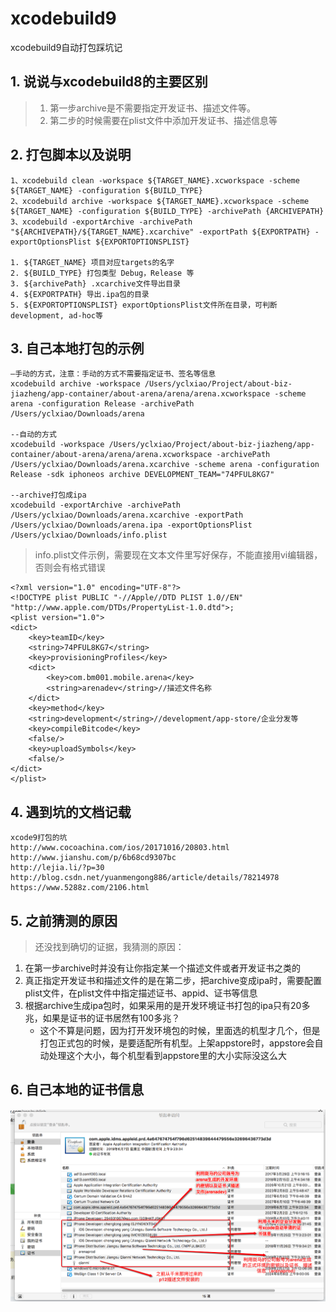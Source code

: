 # xcodebuild9
xcodebuild9自动打包踩坑记

## 1. 说说与xcodebuild8的主要区别
> 1. 第一步archive是不需要指定开发证书、描述文件等。
> 2. 第二步的时候需要在plist文件中添加开发证书、描述信息等

## 2. 打包脚本以及说明
```
1、xcodebuild clean -workspace ${TARGET_NAME}.xcworkspace -scheme ${TARGET_NAME} -configuration ${BUILD_TYPE}
2、xcodebuild archive -workspace ${TARGET_NAME}.xcworkspace -scheme ${TARGET_NAME} -configuration ${BUILD_TYPE} -archivePath {ARCHIVEPATH}
3、xcodebuild -exportArchive -archivePath "${ARCHIVEPATH}/${TARGET_NAME}.xcarchive" -exportPath ${EXPORTPATH} -exportOptionsPlist ${EXPORTOPTIONSPLIST}

1. ${TARGET_NAME} 项目对应targets的名字
2. ${BUILD_TYPE} 打包类型 Debug，Release 等
3. ${archivePath} .xcarchive文件导出目录
4. ${EXPORTPATH} 导出.ipa包的目录
5. ${EXPORTOPTIONSPLIST} exportOptionsPlist文件所在目录，可判断development, ad-hoc等
```

## 3. 自己本地打包的示例
```
—手动的方式，注意：手动的方式不需要指定证书、签名等信息
xcodebuild archive -workspace /Users/yclxiao/Project/about-biz-jiazheng/app-container/about-arena/arena/arena.xcworkspace -scheme arena -configuration Release -archivePath /Users/yclxiao/Downloads/arena

--自动的方式
xcodebuild -workspace /Users/yclxiao/Project/about-biz-jiazheng/app-container/about-arena/arena/arena.xcworkspace -archivePath /Users/yclxiao/Downloads/arena.xcarchive -scheme arena -configuration Release -sdk iphoneos archive DEVELOPMENT_TEAM="74PFUL8KG7"

--archive打包成ipa
xcodebuild -exportArchive -archivePath /Users/yclxiao/Downloads/arena.xcarchive -exportPath /Users/yclxiao/Downloads/arena.ipa -exportOptionsPlist /Users/yclxiao/Downloads/info.plist
```

> info.plist文件示例，需要现在文本文件里写好保存，不能直接用vi编辑器，否则会有格式错误

```plist
<?xml version="1.0" encoding="UTF-8"?>
<!DOCTYPE plist PUBLIC "-//Apple//DTD PLIST 1.0//EN" "http://www.apple.com/DTDs/PropertyList-1.0.dtd">;
<plist version="1.0">
<dict>
    <key>teamID</key>
    <string>74PFUL8KG7</string>
    <key>provisioningProfiles</key>
    <dict>
        <key>com.bm001.mobile.arena</key>
        <string>arenadev</string>//描述文件名称
    </dict>
    <key>method</key>
    <string>development</string>//development/app-store/企业分发等
    <key>compileBitcode</key>
    <false/>
    <key>uploadSymbols</key>
    <false/>
</dict>
</plist>
```

## 4. 遇到坑的文档记载
```
xcode9打包的坑
http://www.cocoachina.com/ios/20171016/20803.html
http://www.jianshu.com/p/6b68cd9307bc
http://lejia.li/?p=30
http://blog.csdn.net/yuanmengong886/article/details/78214978
https://www.5288z.com/2106.html
```

## 5. 之前猜测的原因
> 还没找到确切的证据，我猜测的原因：
> 
1. 在第一步archive时并没有让你指定某一个描述文件或者开发证书之类的
2. 真正指定开发证书和描述文件的是在第二步，把archive变成ipa时，需要配置plist文件，在plist文件中指定描述证书、appid、证书等信息
3. 根据archive生成ipa包时，如果采用的是开发环境证书打包的ipa只有20多兆，如果是证书的证书居然有100多兆？
	* 这个不算是问题，因为打开发环境包的时候，里面选的机型才几个，但是打包正式包的时候，是要适配所有机型。上架appstore时，appstore会自动处理这个大小，每个机型看到appstore里的大小实际没这么大
	
	
## 6. 自己本地的证书信息
<img src="./images/1.png" />
